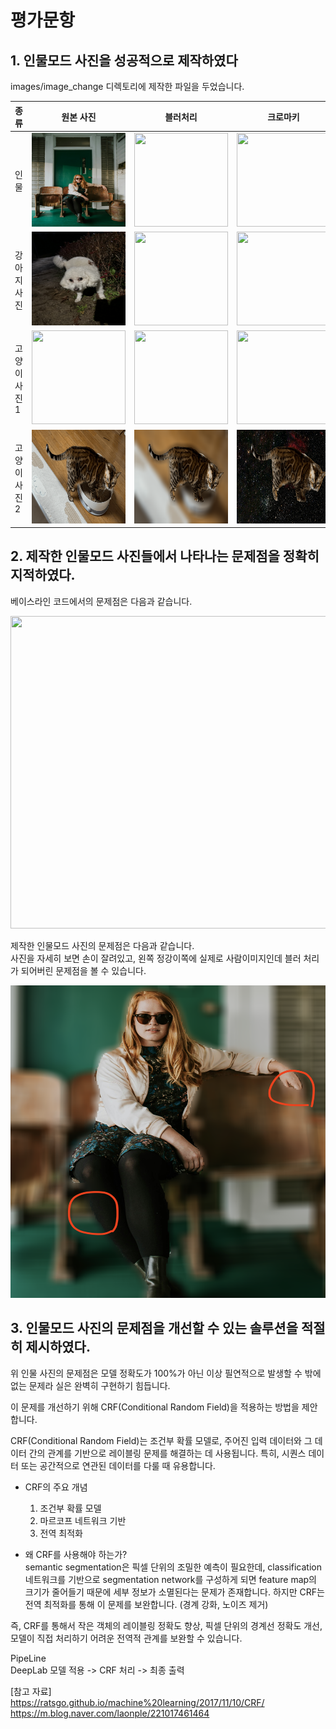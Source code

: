 # 평가문항
## 1. 인물모드 사진을 성공적으로 제작하였다

images/image_change 디렉토리에 제작한 파일을 두었습니다.

종류 | 원본 사진 | 블러처리 | 크로마키 | 
|----|----|----|----|
|인물|<img src='./images/person.png' width="150" height="150">|<img src='./images/image_change/person_blur.png' width="150" height="150">|<img src='./images/image_change/person_chromakey.png' width="150" height="150">
|강아지 사진|<img src='./images/donggu.png' width="150" height="150">|<img src='./images/image_change/donggu_blur.png' width="150" height="150">|<img src='./images/image_change/donggu_chromakey.png' width="150" height="150">
|고양이 사진1|<img src='./images/mong.png' width="150" height="150">|<img src='./images/image_change/mong_blur.png' width="150" height="150">|<img src='./images/image_change/mong_chromakey.png' width="150" height="150">
|고양이 사진2|<img src='./images/leo.png' width="150" height="150">|<img src='./images/image_change/leo_blur.png' width="150" height="150">|<img src='./images/image_change/leo_chromakey.png' width="150" height="150">



## 2. 제작한 인물모드 사진들에서 나타나는 문제점을 정확히 지적하였다.

베이스라인 코드에서의 문제점은 다음과 같습니다.

<img src='./images/base_problem.png' width="700" height="500">



제작한 인물모드 사진의 문제점은 다음과 같습니다.     
사진을 자세히 보면 손이 잘려있고, 왼쪽 정강이쪽에 실제로 사람이미지인데 블러 처리가 되어버린 문제점을 볼 수 있습니다.

<img src='./images/problem.png' width="700" height="500">


## 3. 인물모드 사진의 문제점을 개선할 수 있는 솔루션을 적절히 제시하였다.

위 인물 사진의 문제점은 모델 정확도가 100%가 아닌 이상 필연적으로 발생할 수 밖에 없는 문제라 실은 완벽히 구현하기 힘듭니다.

이 문제를 개선하기 위해 CRF(Conditional Random Field)을 적용하는 방법을 제안합니다.

CRF(Conditional Random Field)는 조건부 확률 모델로, 주어진 입력 데이터와 그 데이터 간의 관계를 기반으로 레이블링 문제를 해결하는 데 사용됩니다. 특히, 시퀀스 데이터 또는 공간적으로 연관된 데이터를 다룰 때 유용합니다.     
- CRF의 주요 개념    
  1. 조건부 확률 모델
  2. 마르코프 네트워크 기반
  3. 전역 최적화


- 왜 CRF를 사용해야 하는가?     
semantic segmentation은 픽셀 단위의 조밀한 예측이 필요한데, classification 네트워크를 기반으로 segmentation network를 구성하게 되면 feature map의 크기가 줄어들기 때문에 세부 정보가 소멸된다는 문제가 존재합니다. 하지만 CRF는 전역 최적화를 통해 이 문제를 보완합니다. (경계 강화, 노이즈 제거)

즉, CRF를 통해서 작은 객체의 레이블링 정확도 향상, 픽셀 단위의 경계선 정확도 개선, 모델이 직접 처리하기 어려운 전역적 관계를 보완할 수 있습니다.

PipeLine    
DeepLab 모델 적용 -> CRF 처리 -> 최종 출력

[참고 자료]    
https://ratsgo.github.io/machine%20learning/2017/11/10/CRF/    
https://m.blog.naver.com/laonple/221017461464